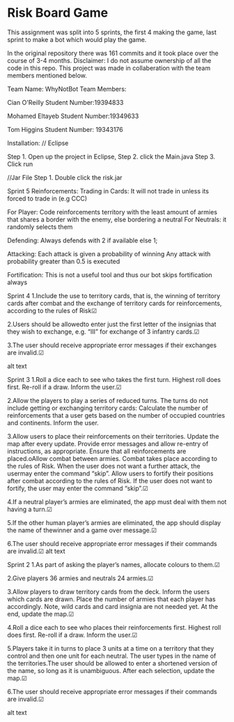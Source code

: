 # Risk Board Game

This assignment was split into 5 sprints, the first 4 making the game, last sprint to make a bot which would play the game.

In the original repository there was 161 commits and it took place over the course of 3-4 months.
Disclaimer: I do not assume ownership of all the code in this repo. This project was made in collaberation with the team members mentioned below.

Team Name: WhyNotBot
Team Members:

Cian O'Reilly Student Number:19394833 

Mohamed Eltayeb Student Number:19349633

Tom Higgins Student Number: 19343176

Installation:
// Eclipse

Step 1. Open up the project in Eclipse, Step 2. click the Main.java Step 3. Click run

//Jar File Step 1. Double click the risk.jar

Sprint 5
Reinforcements: Trading in Cards: It will not trade in unless its forced to trade in (e.g CCC)

For Player: Code reinforcements territory with the least amount of armies that shares a border with the enemy, else bordering a neutral For Neutrals: it randomly selects them

Defending: Always defends with 2 if available else 1;

Attacking: Each attack is given a probability of winning Any attack with probability greater than 0.5 is executed

Fortification: This is not a useful tool and thus our bot skips fortification always

Sprint 4
1.Include the use to territory cards, that is, the winning of territory cards after combat and the exchange of territory cards for reinforcements, according to the rules of Risk☑

2.Users should be allowedto enter just the first letter of the insignias that they wish to exchange, e.g. “III” for exchange of 3 infantry cards.☑

3.The user should receive appropriate error messages if their exchanges are invalid.☑

alt text

Sprint 3
1.Roll a dice each to see who takes the first turn. Highest roll does first. Re-roll if a draw. Inform the user.☑

2.Allow the players to play a series of reduced turns. The turns do not include getting or exchanging territory cards: Calculate the number of reinforcements that a user gets based on the number of occupied countries and continents. Inform the user.

3.Allow users to place their reinforcements on their territories. Update the map after every update. Provide error messages and allow re-entry of instructions, as appropriate. Ensure that all reinforcements are placed.oAllow combat between armies. Combat takes place according to the rules of Risk. When the user does not want a further attack, the usermay enter the command “skip”. Allow users to fortify their positions after combat according to the rules of Risk. If the user does not want to fortify, the user may enter the command “skip”.☑

4.If a neutral player’s armies are eliminated, the app must deal with them not having a turn.☑

5.If the other human player’s armies are eliminated, the app should display the name of thewinner and a game over message.☑

6.The user should receive appropriate error messages if their commands are invalid.☑ alt text

Sprint 2
1.As part of asking the player’s names, allocate colours to them.☑

2.Give players 36 armies and neutrals 24 armies.☑

3.Allow players to draw territory cards from the deck. Inform the users which cards are drawn. Place the number of armies that each player has accordingly. Note, wild cards and card insignia are not needed yet. At the end, update the map.☑

4.Roll a dice each to see who places their reinforcements first. Highest roll does first. Re-roll if a draw. Inform the user.☑

5.Players take it in turns to place 3 units at a time on a territory that they control and then one unit for each neutral. The user types in the name of the territories.The user should be allowed to enter a shortened version of the name, so long as it is unambiguous. After each selection, update the map.☑

6.The user should receive appropriate error messages if their commands are invalid.☑

alt text
